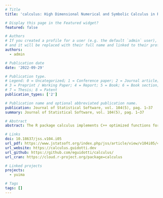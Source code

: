 ```yaml
---
# Title
title: 'calculus: High Dimensional Numerical and Symbolic Calculus in R'

# Display this page in the Featured widget?
featured: false

# Authors
# If you created a profile for a user (e.g. the default `admin` user), write the username (folder name) here
# and it will be replaced with their full name and linked to their profile.
authors: 
  - admin

# Publication date
date: '2022-09-29'

# Publication type.
# Legend: 0 = Uncategorized; 1 = Conference paper; 2 = Journal article;
# 3 = Preprint / Working Paper; 4 = Report; 5 = Book; 6 = Book section;
# 7 = Thesis; 8 = Patent
publication_types: ['2']

# Publication name and optional abbreviated publication name.
publication: Journal of Statistical Software, vol. 104(5), pag. 1–37
summary: Journal of Statistical Software, vol. 104(5), pag. 1–37

# Abstract
abstract: The R package calculus implements C++ optimized functions for numerical and symbolic calculus, such as the Einstein summing convention, fast computation of the Levi-Civita symbol and generalized Kronecker delta, Taylor series expansion, multivariate Hermite polynomials, high-order derivatives, ordinary differential equations, differential operators and numerical integration in arbitrary orthogonal coordinate systems. The library applies numerical methods when working with functions, or symbolic programming when working with characters or expressions. The package handles multivariate numerical calculus in arbitrary dimensions and coordinates. It implements the symbolic counterpart of the numerical methods whenever possible, without depending on external computer algebra systems. Except for Rcpp, the package has no strict dependencies in order to provide a stable self-contained toolbox that invites re-use.

# Links
doi: 10.18637/jss.v104.i05
url_pdf: https://www.jstatsoft.org/index.php/jss/article/view/v104i05/4380
url_website: https://calculus.guidotti.dev
url_github: https://github.com/eguidotti/calculus/
url_cran: https://cloud.r-project.org/package=calculus

# Linked projects
projects: 
  - yuima

# Tags
tags: []
---
```

